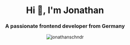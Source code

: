 <h1 align="center">Hi 👋, I'm Jonathan</h1>
<h3 align="center">A passionate frontend developer from Germany</h3>
<p align="center"> <img src="https://komarev.com/ghpvc/?username=jonathanschndr&label=Profile%20views&color=0e75b6&style=flat" alt="jonathanschndr" /> </p>
